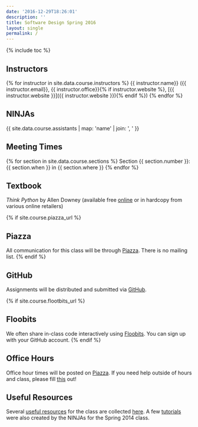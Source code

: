 ```yaml
---
date: '2016-12-29T18:26:01'
description: ''
title: Software Design Spring 2016
layout: single
permalink: /
---
```


{% include toc %}

## Instructors

{% for instructor in site.data.course.instructors %}
{{ instructor.name}} ({{ instructor.email}}, {{ instructor.office}}{% if instructor.website %}, [{{ instructor.website }}]({{ instructor.website }}){% endif %})
{% endfor %}


## NINJAs

{{ site.data.course.assistants | map: 'name' | join: ', ' }}


## Meeting Times

{% for section in site.data.course.sections %}
Section {{ section.number }}: {{ section.when }} in {{ section.where }}
{% endfor %}


## Textbook

_Think Python_ by Allen Downey (available free
[online](http://www.greenteapress.com/thinkpython/) or in hardcopy from
various online retailers)


{% if site.course.piazza_url %}
## Piazza

All communication for this class will be through
[Piazza]({{site.course.piazza_url}}). There is no mailing
list.
{% endif %}


## GitHub

Assignments will be distributed and submitted via
[GitHub](https://github.com/{{site.course.github_owner}}).


{% if site.course.flootbits_url %}
## Floobits

We often share in-class code interactively using
[Floobits]({{site.course.flootbits_url}}). You can sign up with your GitHub
account.
{% endif %}


## Office Hours

Office hour times will be posted on
[Piazza](({{site.course.piazza_url}})/staff). If you need help
outside of hours and class, please fill [this](http://tinyurl.com/softdeshelp)
out!



## Useful Resources

Several [useful resources](/resources) for the class are collected
[here](/resources). A few
[tutorials](https://drive.google.com/folderview?id=0B6xCjnZeUlbMY3M5Y3N3aU9scGM&usp=sharing)
were also created by the NINJAs for the Spring 2014 class.[
](https://drive.google.com/folderview?id=0B6xCjnZeUlbMY3M5Y3N3aU9scGM&usp=sharing)
